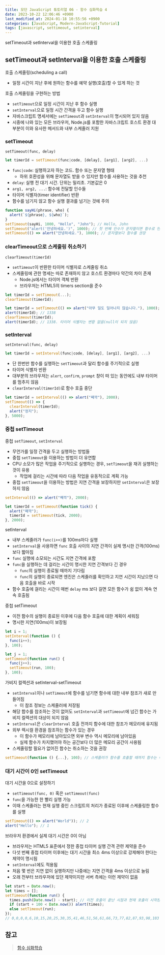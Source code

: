 ```yaml
---
title: 모던 JavaScript 튜토리얼 06 - 함수 심화학습 4
date: 2023-10-22 12:06:46 +0900
last_modified_at: 2024-01-18 10:55:56 +0900
categories: [JavaScript, Modern-JavaScript-Tutorial]
tags: [javascript, settimeout, setinterval]
---
```


setTimeout과 setInterval을 이용한 호출 스케줄링

## setTimeout과 setInterval을 이용한 호출 스케줄링

호출 스케줄링(scheduling a call)

- 일정 시간이 지난 후에 원하는 함수를 예약 실행(호출)할 수 있게 하는 것

호출 스케줄링을 구현하는 방법

- `setTimeout`으로 일정 시간이 지난 후 함수 실행
- `setInterval`으로 일정 시간 간격을 두고 함수 실행
- 자바스크립트 명세서에는 `setTimeout`과 `setInterval`이 명시되어 있지 않음
- 시중에 나와 있는 모든 브라우저, Node.js를 포함한 자바스크립트 호스트 환경 대부분이 이와 유사한 메서드와 내부 스케줄러 지원

### setTimeout

`setTimeout(func, delay)`

```javascript
let timerId = setTimeout(func|code, [delay], [arg1], [arg2], ...)
```

- `func|code`: 실행하고자 하는 코드. 함수 또는 문자열 형태
  - 하위 호환성을 위해 문자열도 받을 수 있지만 함수를 사용하는 것을 추천
- `delay`: 실행 전 대기 시간. 단위는 밀리초. 기본값은 0
- `arg1, arg2, ...`: 함수에 전달할 인수들
- 타이머 식별자(timer identifier) 반환
- 함수를 넘기지 않고 함수 실행 결과를 넘기는 것에 주의

```javascript
function sayHi(phrase, who) {
  alert(`${phrase}, ${who}`);
}
setTimeout(sayHi, 1000, "Hello", "John"); // Hello, John
setTimeout("alert('안녕하세요.')", 1000); // 첫 번째 인수가 문자열이면 함수로 만듦
setTimeout(() => alert("안녕하세요."), 1000); // 문자열보다 함수를 권장
```

### clearTimeout으로 스케줄링 취소하기

`clearTimeout(timerId)`

- `setTimeout`이 반환한 타이머 식별자로 스케줄링 취소
- 스케줄링에 관한 명세는 따로 존재하지 않고 호스트 환경마다 약간의 차이 존재
  - Node.js에서는 타이머 객체 반환
  - 브라우저는 HTML5의 timers section을 준수

```javascript
let timerId = setTimeout(...);
clearTimeout(timerId);
```

```javascript
let timerId = setTimeout(() => alert("아무 일도 일어나지 않습니다."), 1000);
alert(timerId); // 1338
clearTimeout(timerId);
alert(timerId); // 1338. 타이머 식별자는 변함 없음(null이 되지 않음)
```

### setInterval

`setInterval(func, delay)`

```javascript
let timerId = setInterval(func|code, [delay], [arg1], [arg2], ...)
```

- 단 한번만 함수를 실행하는 `setTimeout`과 달리 함수를 주기적으로 실행
- 타이머 식별자 반환
- 대부분의 브라우저는 `alert`, `confirm`, `prompt` 창이 떠 있는 동안에도 내부 타이머를 멈추지 않음
- `clearInterval(timerId)`로 함수 호출 중단

```javascript
let timerId = setInterval(() => alert("째깍"), 2000);
setTimeout(() => {
  clearInterval(timerId);
  alert("정지");
}, 5000);
```

### 중첩 setTimeout

중첩 `setTimeout`, `setInterval`

- 무언가를 일정 간격을 두고 실행하는 방법들
- 중첩 `setTimeout`을 이용하는 방법이 더 유연함
- CPU 소모가 많은 작업을 주기적으로 실행하는 경우, `setTimeout`을 재귀 실행하는 것이 유용
  - 작업에 걸리는 시간에 따라 다음 작업을 유동적으로 계획 가능
- 중첩 `setTimeout`을 이용하는 방법은 지연 간격을 보장하지만 `setInterval`은 보장하지 않음

```javascript
setInterval(() => alert("째깍"), 2000);

let timerId = setTimeout(function tick() {
  alert("째깍");
  timerId = setTimeout(tick, 2000);
}, 2000);
```

setInterval

- 내부 스케줄러가 `func(i++)`를 100ms마다 실행
- `setInterval`을 사용하면 `func` 호출 사이의 지연 간격이 실제 명시한 간격(100ms)보다 짧아짐
- `func` 실행에 소모되는 시간도 지연 간격에 포함
- `func`을 실행하는 데 걸리는 시간이 명시한 지연 간격보다 긴 경우
  - `func`의 실행이 종료될 때까지 기다림
  - `func`의 실행이 종료되면 엔진은 스케줄러를 확인하고 지연 시간이 지났으면 다음 호출을 바로 시작
- 함수 호출에 걸리는 시간이 매번 `delay` ms 보다 길면 모든 함수가 쉼 없이 계속 연속 호출됨

중첩 setTimeout

- 이전 함수의 실행이 종료된 이후에 다음 함수 호출에 대한 계획이 세워짐
- 명시한 지연(100ms)이 보장됨

```javascript
let i = 1;
setInterval(function () {
  func(i++);
}, 100);

let j = 1;
setTimeout(function run() {
  func(j++);
  setTimeout(run, 100);
}, 100);
```

가비지 컬렉션과 setInterval-setTimeout

- `setInterval`이나 `setTimeout`에 함수를 넘기면 함수에 대한 내부 참조가 새로 만들어짐
  - 이 참조 정보는 스케줄러에 저장됨
- 해당 함수를 참조하는 것이 없어도 `setInterval`과 `setTimeout`에 넘긴 함수는 가비지 컬렉션의 대상이 되지 않음
- `setInterval`은 `clearInterval` 호출 전까지 함수에 대한 참조가 메모리에 유지됨
- 외부 렉시컬 환경을 참조하는 함수가 있는 경우
  - 이 함수가 메모리에 남아있으면 외부 변수 역시 메모리에 남아있음
  - 실제 함수가 차지했어야 하는 공간보다 더 많은 메모리 공간이 사용됨
- 스케줄링할 필요가 없어진 함수는 취소하는 것을 권장

```javascript
setTimeout(function () {...}, 100); // 스케줄러가 함수를 호출할 때까지 함수는 메모리에 유지됨
```

### 대기 시간이 0인 setTimeout

대기 시간을 0으로 설정하기

- `setTimeout(func, 0)` 혹은 `setTimeout(func)`
- `func`을 가능한 한 빨리 실행 가능
- 이때 스케줄러는 현재 실행 중인 스크립트의 처리가 종료된 이후에 스케줄링한 함수를 실행

```javascript
setTimeout(() => alert("World")); // 2
alert("Hello"); // 1
```

브라우저 환경에서 실제 대기 시간은 0이 아님

- 브라우저는 HTML5 표준에서 정한 중첩 타이머 실행 간격 관련 제약을 준수
- 다섯 번째 중첩 타이머 이후에는 대기 시간을 최소 4ms 이상으로 강제해야 한다는 제약이 명시됨
- `setInterval`에도 적용됨
- 처음 몇 번은 지연 없이 실행하지만 나중에는 지연 간격을 4ms 이상으로 늘림
- 오래 전부터 브라우저에 있던 제약이지만 서버 측에는 이런 제약이 없음

```javascript
let start = Date.now();
let times = [];
setTimeout(function run() {
  times.push(Date.now() - start); // 이전 호출이 끝난 시점과 현재 호출이 시작된 시점의 시차
  if (start + 100 < Date.now()) alert(times);
  else setTimeout(run);
});
// 0,0,0,0,6,10,15,20,25,30,35,41,46,51,56,61,66,73,77,82,87,93,98,103
```

## 참고

> [함수 심화학습](https://ko.javascript.info/advanced-functions)
